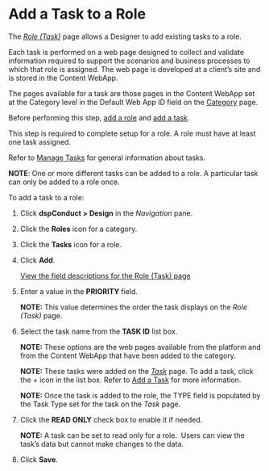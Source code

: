 # Add a Task to a Role

The <span style="font-style: italic;">[Role
(Task)](../Page_Desc/Role_Task.htm)</span> page allows a Designer to add
existing tasks to a role.

Each task is performed on a web page designed to collect and validate
information required to support the scenarios and business processes to
which that role is assigned. The web page is developed at a client’s
site and is stored in the Content WebApp.

The pages available for a task are those pages in the Content WebApp set
at the Category level in the Default Web App ID field on the
[Category](../Page_Desc/Category_H.htm) page.

Before performing this step, [add a role](Add_a_Role.htm) and [add a
task](Add_a_Task.htm).

This step is required to complete setup for a role. A role must have at
least one task assigned.

Refer to [Manage Tasks](Manage_Tasks.htm) for general information about
tasks.

<span style="font-weight: bold;">NOTE</span>: One or more different
tasks can be added to a role. A particular task can only be added to a
role once.

To add a task to a role:

1.  Click <span style="font-weight: bold;">dspConduct \> Design</span>
    in the <span style="font-style: italic;">Navigation</span> pane.

2.  Click the <span style="font-weight: bold;">Roles</span> icon for a
    category.

3.  Click the <span style="font-weight: bold;">Tasks</span> icon for a
    role.

4.  Click <span style="font-weight: bold;">Add</span>.
    
    [View the field descriptions for the Role (Task)
    page](../Page_Desc/Role_Task.htm)

5.  Enter a value in the
    <span style="font-weight: bold;">PRIORITY</span> field.
    
    **NOTE:** This value determines the order the task displays on the
    <span style="font-style: italic;">Role (Task)</span> page.

6.  Select the task name from the <span style="font-weight: bold;">TASK
    ID</span> list box.  
    
    **NOTE:** These options are the web pages available from the
    platform and from the Content WebApp that have been added to the
    category.
    
    **NOTE:** These tasks were added on the
    <span style="font-style: italic;">[Task](../Page_Desc/Task_H.htm)</span>
    page. To add a task, click the + icon in the list box. Refer to [Add
    a Task](Add_a_Task.htm) for more information.
    
    **NOTE:** Once the task is added to the role, the TYPE field is
    populated by the Task Type set for the task on the
    <span style="font-style: italic;">Task</span> page.

7.  Click the <span style="font-weight: bold;">READ ONLY</span> check
    box to enable it if needed.
    
    **NOTE:** A task can be set to read only for a role.  Users can view
    the task’s data but cannot make changes to the data.

8.  Click <span style="font-weight: bold;">Save</span>.
